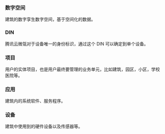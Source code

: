 ### 数字空间	

建筑的数字孪生数字空间，基于空间化的数据。

### DIN	

腾讯云微瓴对于设备唯一的身份标识，通过这个 DIN 可以确定到单个设备。

### 项目	

用户的实体项目，也是用户最终要管理的业务单元，比如建筑，园区，小区，学校医院等。

### 应用	

建筑内的系统软件、服务程序。

### 设备	

建筑中使用到的硬件设备以及传感器等。
